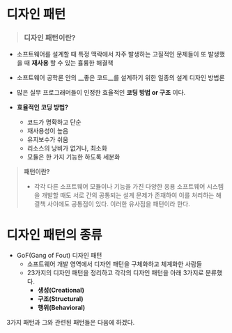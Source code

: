 # 디자인 패턴

>### __디자인 패턴이란?__

- 소프트웨어를 설계할 때 특정 맥락에서 자주 발생하는 고질적인 문제들이 또 발생했을 때 __재사용__ 할 수 있는 휼륭한 해결책
- 소프트웨어 공학론 안의 __좋은 코드__를 설계하기 위한 일종의 설계 디자인 방법론
- 많은 실무 프로그래머들이 인정한 효율적인 __코딩 방법 or 구조__ 이다.

- __효율적인 코딩 방법?__ 
  - 코드가 명확하고 단순
  - 재사용성이 높음
  - 유지보수가 쉬움
  - 리소스의 낭비가 없거나, 최소화
  - 모듈은 한 가지 기능한 하도록 세분화

> __패턴이란?__ 
>
> - 각각 다른 소프트웨어 모듈이나 기능을 가진 다양한 응용 소프트웨어 시스템을 개발할 때도 서로 간의 공통되는 설계 문제가 존재하여 이를 처리하는 해결책 사이에도  공통점이 있다. 이러한 유사점을 패턴이라 한다.



# 디자인 패턴의 종류

- GoF(Gang of Fout) 디자인 패턴 
  - 소프트웨어 개발 영역에서 디자인 패턴을 구체화하고 체계화한 사람들
  - 23가지의 디자인 패턴을 정리하고 각각의 디자인 패턴을 아래 3가지로 분류했다. 
    - __생성(Creational)__
    - __구조(Structural)__
    - __행위(Behavioral)__



3가지 패턴과 그와 관련된 패턴들은 다음에 하겠다.

